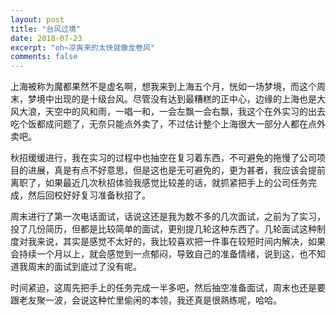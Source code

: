 ```yaml
---
layout: post
title: "台风过境"
date: 2018-07-23
excerpt: "oh~凉爽来的太快就像龙卷风"
comments: false
---
```


上海被称为魔都果然不是虚名啊，想我来到上海五个月，恍如一场梦境，而这个周末，梦境中出现的是十级台风。尽管没有达到最糟糕的正中心，边缘的上海也是大风大浪，天空中的风和雨，一唱一和，一会左飘一会右飘，我这个在外实习的出去吃个饭都成问题了，无奈只能点外卖了，不过估计整个上海很大一部分人都在点外卖吧。

秋招缓缓进行，我在实习的过程中也抽空在复习着东西，不可避免的拖慢了公司项目的进展，真是有点不好意思，但是这也是无可避免的，更为甚者，我应该会提前离职了，如果最近几次秋招体验我感觉比较差的话，就抓紧把手上的公司任务完成，然后回校好好复习准备秋招了。

周末进行了第一次电话面试，话说这还是我为数不多的几次面试，之前为了实习，投了几份简历，但都是比较简单的面试，更别提几轮这种东西了。几轮面试这种制度对我来说，其实是感觉不太好的，我比较喜欢把一件事在较短时间内解决，如果会持续一个月以上，就会感觉到一点郁闷，导致自己的准备情绪，说到这，也不知道我周末的面试到底过了没有呢。

时间紧迫，这周先把手上的任务完成一半多吧，然后抽空准备面试，周末也还是要跟老友聚一波，会说这种忙里偷闲的本领，我还真是很熟练呢，哈哈。
